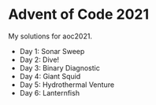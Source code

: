 # Advent of Code 2021
My solutions for aoc2021.

* Day 1: Sonar Sweep
* Day 2: Dive!
* Day 3: Binary Diagnostic
* Day 4: Giant Squid
* Day 5: Hydrothermal Venture
* Day 6: Lanternfish